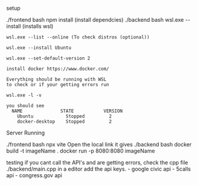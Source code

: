 setup

./frontend 
    bash
    npm install (install dependcies)
./backend
    bash
    wsl.exe --install (installs wsl)

    wsl.exe --list --online (To check distros (optional))

    wsl.exe --install Ubuntu

    wsl.exe --set-default-version 2

    install docker https://www.docker.com/

    Everything should be running with WSL 
    to check or if your getting errors run

    wsl.exe -l -v

    you should see 
      NAME              STATE           VERSION
        Ubuntu            Stopped         2
        docker-desktop    Stopped         2

Server Running

./frontend
    bash
    npx vite
        Open the local link it gives
./backend
    bash
    docker build -t imageName .
    docker run -p 8080:8080 imageName 


testing
    if you cant call the API's and are getting errors, check the cpp file
        ./backend/main.cpp
            in a editor add the api keys.
                - google civic api
                - 5calls api
                - congress.gov api
